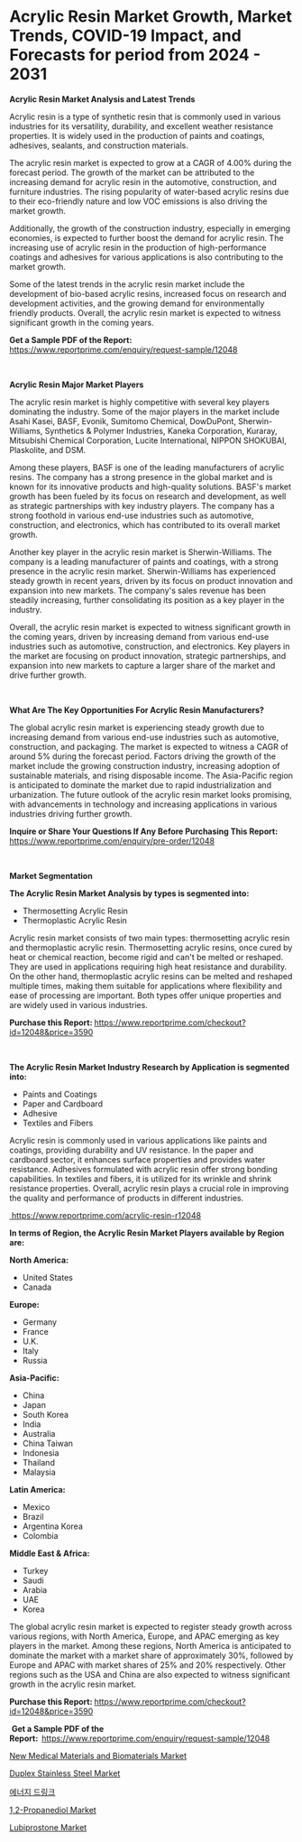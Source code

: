 <p><h1>Acrylic Resin Market Growth, Market Trends, COVID-19 Impact, and Forecasts for period from 2024 - 2031</h1></p><p><strong>Acrylic Resin Market Analysis and Latest Trends</strong></p>
<p><p>Acrylic resin is a type of synthetic resin that is commonly used in various industries for its versatility, durability, and excellent weather resistance properties. It is widely used in the production of paints and coatings, adhesives, sealants, and construction materials.</p><p>The acrylic resin market is expected to grow at a CAGR of 4.00% during the forecast period. The growth of the market can be attributed to the increasing demand for acrylic resin in the automotive, construction, and furniture industries. The rising popularity of water-based acrylic resins due to their eco-friendly nature and low VOC emissions is also driving the market growth.</p><p>Additionally, the growth of the construction industry, especially in emerging economies, is expected to further boost the demand for acrylic resin. The increasing use of acrylic resin in the production of high-performance coatings and adhesives for various applications is also contributing to the market growth.</p><p>Some of the latest trends in the acrylic resin market include the development of bio-based acrylic resins, increased focus on research and development activities, and the growing demand for environmentally friendly products. Overall, the acrylic resin market is expected to witness significant growth in the coming years.</p></p>
<p><strong>Get a Sample PDF of the Report:&nbsp;</strong> <a href="https://www.reportprime.com/enquiry/request-sample/12048">https://www.reportprime.com/enquiry/request-sample/12048</a></p>
<p>&nbsp;</p>
<p><strong>Acrylic Resin Major Market Players</strong></p>
<p><p>The acrylic resin market is highly competitive with several key players dominating the industry. Some of the major players in the market include Asahi Kasei, BASF, Evonik, Sumitomo Chemical, DowDuPont, Sherwin-Williams, Synthetics & Polymer Industries, Kaneka Corporation, Kuraray, Mitsubishi Chemical Corporation, Lucite International, NIPPON SHOKUBAI, Plaskolite, and DSM.</p><p>Among these players, BASF is one of the leading manufacturers of acrylic resins. The company has a strong presence in the global market and is known for its innovative products and high-quality solutions. BASF's market growth has been fueled by its focus on research and development, as well as strategic partnerships with key industry players. The company has a strong foothold in various end-use industries such as automotive, construction, and electronics, which has contributed to its overall market growth.</p><p>Another key player in the acrylic resin market is Sherwin-Williams. The company is a leading manufacturer of paints and coatings, with a strong presence in the acrylic resin market. Sherwin-Williams has experienced steady growth in recent years, driven by its focus on product innovation and expansion into new markets. The company's sales revenue has been steadily increasing, further consolidating its position as a key player in the industry.</p><p>Overall, the acrylic resin market is expected to witness significant growth in the coming years, driven by increasing demand from various end-use industries such as automotive, construction, and electronics. Key players in the market are focusing on product innovation, strategic partnerships, and expansion into new markets to capture a larger share of the market and drive further growth.</p></p>
<p>&nbsp;</p>
<p><strong>What Are The Key Opportunities For Acrylic Resin Manufacturers?</strong></p>
<p><p>The global acrylic resin market is experiencing steady growth due to increasing demand from various end-use industries such as automotive, construction, and packaging. The market is expected to witness a CAGR of around 5% during the forecast period. Factors driving the growth of the market include the growing construction industry, increasing adoption of sustainable materials, and rising disposable income. The Asia-Pacific region is anticipated to dominate the market due to rapid industrialization and urbanization. The future outlook of the acrylic resin market looks promising, with advancements in technology and increasing applications in various industries driving further growth.</p></p>
<p><strong>Inquire or Share Your Questions If Any Before Purchasing This Report:</strong> <a href="https://www.reportprime.com/enquiry/pre-order/12048">https://www.reportprime.com/enquiry/pre-order/12048</a></p>
<p>&nbsp;</p>
<p><strong>Market Segmentation</strong></p>
<p><strong>The Acrylic Resin Market Analysis by types is segmented into:</strong></p>
<p><ul><li>Thermosetting Acrylic Resin</li><li>Thermoplastic Acrylic Resin</li></ul></p>
<p><p>Acrylic resin market consists of two main types: thermosetting acrylic resin and thermoplastic acrylic resin. Thermosetting acrylic resins, once cured by heat or chemical reaction, become rigid and can't be melted or reshaped. They are used in applications requiring high heat resistance and durability. On the other hand, thermoplastic acrylic resins can be melted and reshaped multiple times, making them suitable for applications where flexibility and ease of processing are important. Both types offer unique properties and are widely used in various industries.</p></p>
<p><strong>Purchase this Report:&nbsp;</strong><a href="https://www.reportprime.com/checkout?id=12048&price=3590">https://www.reportprime.com/checkout?id=12048&price=3590</a></p>
<p>&nbsp;</p>
<p><strong>The Acrylic Resin Market Industry Research by Application is segmented into:</strong></p>
<p><ul><li>Paints and Coatings</li><li>Paper and Cardboard</li><li>Adhesive</li><li>Textiles and Fibers</li></ul></p>
<p><p>Acrylic resin is commonly used in various applications like paints and coatings, providing durability and UV resistance. In the paper and cardboard sector, it enhances surface properties and provides water resistance. Adhesives formulated with acrylic resin offer strong bonding capabilities. In textiles and fibers, it is utilized for its wrinkle and shrink resistance properties. Overall, acrylic resin plays a crucial role in improving the quality and performance of products in different industries.</p></p>
<p><a href="https://www.reportprime.com/acrylic-resin-r12048">&nbsp;https://www.reportprime.com/acrylic-resin-r12048</a></p>
<p><strong>In terms of Region, the Acrylic Resin Market Players available by Region are:</strong></p>
<p>
    <p> <strong> North America: </strong>
        <ul>
            <li>United States</li>
            <li>Canada</li>
        </ul>
        </p> 
    <p> <strong> Europe: </strong>
        <ul>
            <li>Germany</li>
            <li>France</li>
            <li>U.K.</li>
            <li>Italy</li>
            <li>Russia</li>
        </ul>
        </p> 
    <p> <strong> Asia-Pacific: </strong>
        <ul>
            <li>China</li>
            <li>Japan</li>
            <li>South Korea</li>
            <li>India</li>
            <li>Australia</li>
            <li>China Taiwan</li>
            <li>Indonesia</li>
            <li>Thailand</li>
            <li>Malaysia</li>
        </ul>
        </p> 
    <p> <strong> Latin America: </strong>
        <ul>
            <li>Mexico</li>
            <li>Brazil</li>
            <li>Argentina Korea</li>
            <li>Colombia</li>
        </ul>
        </p> 
    <p> <strong> Middle East & Africa: </strong>
        <ul>
            <li>Turkey</li>
            <li>Saudi</li>
            <li>Arabia</li>
            <li>UAE</li>
            <li>Korea</li>
        </ul>
    </p>
    </p>
<p><p>The global acrylic resin market is expected to register steady growth across various regions, with North America, Europe, and APAC emerging as key players in the market. Among these regions, North America is anticipated to dominate the market with a market share of approximately 30%, followed by Europe and APAC with market shares of 25% and 20% respectively. Other regions such as the USA and China are also expected to witness significant growth in the acrylic resin market.</p></p>
<p><strong>Purchase this Report: </strong><a href="https://www.reportprime.com/checkout?id=12048&price=3590">https://www.reportprime.com/checkout?id=12048&price=3590</a></p>
<p>&nbsp;<strong>Get a Sample PDF of the Report:&nbsp;&nbsp;</strong><a href="https://www.reportprime.com/enquiry/request-sample/12048">https://www.reportprime.com/enquiry/request-sample/12048</a></p>
<p><strong></strong></p>
<p><p><a href="https://medium.com/@estellaemmerich/new-medical-materials-and-biomaterials-market-share-and-new-trends-analysis-by-its-type-009a4686ffd0">New Medical Materials and Biomaterials Market</a></p><p><a href="https://github.com/julyju69/Market-Research-Report-List-4/blob/main/duplex-stainless-steel-market.md">Duplex Stainless Steel Market</a></p><p><a href="https://medium.com/@witoldadamczyk1904/%EA%B8%80%EB%A1%9C%EB%B2%8C-%EC%97%90%EB%84%88%EC%A7%80-%EB%93%9C%EB%A7%81%ED%81%AC-%EC%8B%9C%EC%9E%A5-%EC%84%B9%ED%84%B0-%EC%A2%85%EB%A5%98-%EC%9D%91%EC%9A%A9-%EC%8B%9C%EC%9E%A5-%ED%94%8C%EB%A0%88%EC%9D%B4%EC%96%B4-%EC%A0%84%EB%9E%B5-%EC%A7%80%EC%97%AD-%EC%84%B1%EC%9E%A5-%EC%9D%B8%EC%82%AC%EC%9D%B4%ED%8A%B8-%EB%B0%8F-%EB%AF%B8%EB%9E%98-%EC%A0%84%EB%A7%9D-2024%EB%85%84-2031%EB%85%84-f882a4a726d5">에너지 드링크</a></p><p><a href="https://medium.com/@estellaemmerich/global-1-2-propanediol-market-trends-insights-into-growth-opportunities-and-challenges-forecasted-3fef54052cbc">1,2-Propanediol Market</a></p><p><a href="https://issuu.com/reportprime-2/docs/lubiprostone-market-size-2030.pptx">Lubiprostone Market</a></p></p>